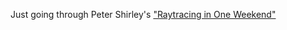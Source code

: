 
Just going through Peter Shirley's ["Raytracing in One Weekend"](https://raytracing.github.io/books/RayTracingInOneWeekend.html)

